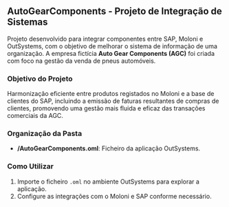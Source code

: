 ## AutoGearComponents - Projeto de Integração de Sistemas

Projeto desenvolvido para integrar componentes entre SAP, Moloni e OutSystems, com o objetivo de melhorar o sistema de informação de uma organização. A empresa fictícia **Auto Gear Components (AGC)** foi criada com foco na gestão da venda de pneus automóveis.

### Objetivo do Projeto

Harmonização eficiente entre produtos registados no Moloni e a base de clientes do SAP, incluindo a emissão de faturas resultantes de compras de clientes, promovendo uma gestão mais fluida e eficaz das transações comerciais da AGC.

### Organização da Pasta

- **/AutoGearComponents.oml**: Ficheiro da aplicação OutSystems.

### Como Utilizar

1. Importe o ficheiro `.oml` no ambiente OutSystems para explorar a aplicação.
2. Configure as integrações com o Moloni e SAP conforme necessário.
